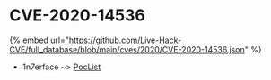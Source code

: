 # CVE-2020-14536
{% embed url="https://github.com/Live-Hack-CVE/full_database/blob/main/cves/2020/CVE-2020-14536.json" %}

* 1n7erface ~> [PocList](https://www.alice-snow.ru/2020/database/cve-2020-14536/poclist-1n7erface)